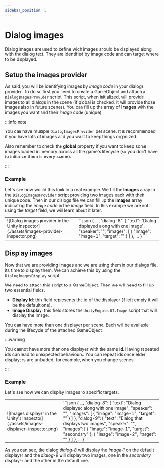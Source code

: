 ```yaml
---
sidebar_position: 5
---
```


# Dialog images

Dialog images are used to define wich images should be displayed along with the dialog text. They are identified by image code and can target where to be displayed.

## Setup the images provider

As said, you will be identifying images by _image code_ in your dialogs provider. To do so first you need to create a GameObject and attach a `DialogImagesProvider` script. This script, when initialized, will provide images to all dialogs in the scene (if global is checked, it will provide those images also in future scenes). You can fill up the array of **Images** with the images you want and their _image code_ (unique).

:::info note

You can have multiple `DialogImagesProvider` per scene. It is recommended if you have lots of images and you want to keep things organized.

Also remember to check the **global** property if you want to keep some images loaded in memory across all the game's lifecycle (so you don't have to initialize them in every scene).

:::

### Example

Let's see how would this look in a real example. We fill the **Images** array in the `DialogImagesProvider` script providing two images each with their unique code. Then in our dialogs file we can fill up the **images** array indicating the _image code_ in the _image_ field. In this example we are not using the _target_ field, we will learn about it later.

<table>
    <tbody>
        <tr>
            <td>
                ![Dialog images provider in the Unity Inspector](./assets/images-provider-inspector.png)
            </td>
            <td>
            ```json
            {
                ...,
                "dialog-8": {
                    "text": "Dialog displayed along with one image",
                    "speaker": "",
                    "images": [
                        {
                            "image": "image-1",
                            "target": ""
                        }
                    ]
                },
                ...
            }
            ```
            </td>
        </tr>
    </tbody>
</table>

## Display images

Now that we are providing images and we are using them in our dialogs file, its time to display them. We can achieve this by using the `DialogImagesDisplay` script.

We need to attach this script to a GameObject. Then we will need to fill up two essential fields.

- **Display Id**: this field represents the id of the displayer (if left empty it will be the default one).
- **Image Display**: this field stores the `UnityEngine.UI.Image` script that will display the image.

You can have more than one displayer per scene. Each will be available during the lifecycle of the attached GameObject.

:::warning

You cannot have more than one displayer with the same **id**. Having repeated ids can lead to unexpected behaviours. You can repeat ids once elder displayers are unloaded, for example, when you change scenes.

:::

### Example

Let's see how we can display images to specific targets.

<table>
    <tbody>
        <tr>
            <td>
                ![Images displayer in the Unity's Inspector](./assets/images-displayer-inspector.png)
            </td>
            <td>
            ```json
            {
                ...,
                "dialog-8": {
                    "text": "Dialog displayed along with one image",
                    "speaker": "",
                    "images": [
                        {
                            "image": "image-1",
                            "target": ""
                        }
                    ]
                },
                "dialog-9": {
                    "text": "Dialog that displays two images",
                    "speaker": "",
                    "images": [
                        {
                            "image": "image-1",
                            "target": "secondary"
                        },
                        {
                            "image": "image-2",
                            "target": ""
                        }
                    ]
                },
                ...
            }
            ```
            </td>
        </tr>
    </tbody>
</table>

As you can see, the dialog _dialog-8_ will display the _image-1_ on the default displayer and the _dialog-9_ will display two images, one in the _secondary_ displayer and the other in the default one.
